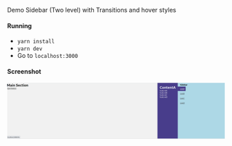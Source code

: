 Demo Sidebar (Two level) with Transitions and hover styles

#### Running

- `yarn install`
- `yarn dev`
- Go to `localhost:3000`

#### Screenshot

![screenshot](screenshot.png)
